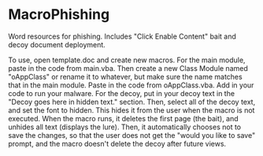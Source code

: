 # MacroPhishing
Word resources for phishing. Includes "Click Enable Content" bait and decoy document deployment. 

To use, open template.doc and create new macros. For the main module, paste in the code from main.vba. Then create a new Class Module named "oAppClass" or rename it to whatever, but make sure the name matches that in the main module. Paste in the code from oAppClass.vba. Add in your code to run your malware. For the decoy, put in your decoy text in the "Decoy goes here in hidden text." section. Then, select all of the decoy text, and set the font to hidden. This hides it from the user when the macro is not executed. When the macro runs, it deletes the first page (the bait), and unhides all text (displays the lure). Then, it automatically chooses not to save the changes, so that the user does not get the "would you like to save" prompt, and the macro doesn't delete the decoy after future views. 

